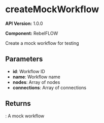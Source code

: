 # createMockWorkflow

**API Version:** 1.0.0

**Component:** RebelFLOW

Create a mock workflow for testing

## Parameters

- **id**: Workflow ID
- **name**: Workflow name
- **nodes**: Array of nodes
- **connections**: Array of connections

## Returns

: A mock workflow

